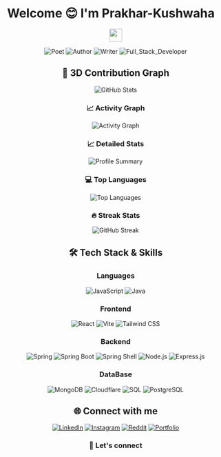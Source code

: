 
<!--- 
# Welcome 😊Glad to see you here

 I’m Prakhar Kushwaha, a passionate software developer and open-source enthusiast. I like to build, create, and collaborate. 

 
##  About Me

- **Currently Working On:** Enterprise Web Applications , System Design
- **Learning:** Java EE , BlockChain
- **Open To Collaborate On:** Open Source Projects , Hackathons , Dev Events 
- **Ask Me About:** Anything ... 
- **How To Reach Me:** Reach me  on Instagram , Linked-In , and at Email 
- **Fun Fact:**  Hihi ... You wouldn't find me funny. 


##  Skills Set

Languages :  

    • Object Orientated Language:   

             × Java 

             × JavaScript  

             x TypeScript

      • Frontend 

             × React 

             × CSS/ Vanella CSS 

       • Testing Framework 

           × Junit Testing  
           x Mocktail
           x SonarQube -- code Analysis

       • Frameworks  

           × React 

           × Spring Boot



 
##  Connect With Me

- **LinkedIn:** https://www.linkedin.com/in/prakhar-kushwaha-53542834a/
- **Email:** prakharkushwaha001@gmail.com 
- **Instagram** https://www.instagram.com/prakhar_149



Thankyou, You may have a good day 👍🏻

- Bad Times does not test you ,they describe you. --->




<!---
Prakhar-Kushwaha/Prakhar-Kushwaha is a ✨ special ✨ repository because its `README.md` (this file) appears on your GitHub profile.
You can click the Preview link to take a look at your changes.
--->



# Welcome 😊 I'm Prakhar-Kushwaha

<div align="center">
  <img src="https://media.giphy.com/media/hvRJCLFzcasrR4ia7z/giphy.gif" width="30px"/>

<div align="center">

![Poet](https://img.shields.io/badge/Poet-8A2BE2?style=for-the-badge&logo=bookstack&logoColor=white)
![Author](https://img.shields.io/badge/Author-FF8C00?style=for-the-badge&logo=readthedocs&logoColor=white)
![Writer](https://img.shields.io/badge/Writer-2E8B57?style=for-the-badge&logo=markdown&logoColor=white)
![Full_Stack_Developer](https://img.shields.io/badge/Full_Stack_Developer-000000?style=for-the-badge&logo=github&logoColor=white)

</div>



<!---   Currently working on **[Github Clone]**
-   Learning **[Java EE , BlockChain]**
-   Looking to collaborate on **Open Source Projects**
-   Ask me about **[my poems]**
-   Reach me: **[prakharkushwaha001@gmail.com]**
-   Fun fact: **meow moewwww meowww , my windows turn blue** ☕--->

## 🎲 3D Contribution Graph

![GitHub Stats](https://github-readme-stats.vercel.app/api?username=Prakhar-Kushwaha&show_icons=true&theme=radical)

### 📈 Activity Graph
![Activity Graph](https://github-readme-activity-graph.vercel.app/graph?username=Prakhar-Kushwaha&theme=react-dark)

### 📈 Detailed Stats
<div align="center">
  <img src="https://github-profile-summary-cards.vercel.app/api/cards/profile-details?username=Prakhar-Kushwaha&theme=radical" alt="Profile Summary" />
</div>

### 💻 Top Languages
![Top Languages](https://github-readme-stats.vercel.app/api/top-langs/?username=Prakhar-Kushwaha&layout=compact&theme=radical)

### 🔥 Streak Stats
![GitHub Streak](https://github-readme-streak-stats.herokuapp.com/?user=Prakhar-Kushwaha&theme=radical)




## 🛠️ Tech Stack & Skills

### Languages
![JavaScript](https://img.shields.io/badge/JavaScript-F7DF1E?style=for-the-badge&logo=javascript&logoColor=black)
![Java](https://img.shields.io/badge/Java-ED8B00?style=for-the-badge&logo=java&logoColor=white)

### Frontend
![React](https://img.shields.io/badge/React-20232A?style=for-the-badge&logo=react&logoColor=61DAFB)
![Vite](https://img.shields.io/badge/Vite-646CFF?style=for-the-badge&logo=vite&logoColor=white)
![Tailwind CSS](https://img.shields.io/badge/Tailwind_CSS-38B2AC?style=for-the-badge&logo=tailwind-css&logoColor=white)

### Backend
![Spring](https://img.shields.io/badge/Spring-6DB33F?style=for-the-badge&logo=spring&logoColor=white)
![Spring Boot](https://img.shields.io/badge/Spring_Boot-6DB33F?style=for-the-badge&logo=springboot&logoColor=white)
![Spring Shell](https://img.shields.io/badge/Spring_Shell-6DB33F?style=for-the-badge&logo=spring&logoColor=white)
![Node.js](https://img.shields.io/badge/Node.js-43853D?style=for-the-badge&logo=node.js&logoColor=white)
![Express.js](https://img.shields.io/badge/Express.js-404D59?style=for-the-badge)

### DataBase
![MongoDB](https://img.shields.io/badge/MongoDB-4EA94B?style=for-the-badge&logo=mongodb&logoColor=white)
![Cloudflare](https://img.shields.io/badge/Cloudflare-F38020?style=for-the-badge&logo=cloudflare&logoColor=white)
![SQL](https://img.shields.io/badge/SQL-336791?style=for-the-badge&logo=databricks&logoColor=white)
![PostgreSQL](https://img.shields.io/badge/PostgreSQL-4169E1?style=for-the-badge&logo=postgresql&logoColor=white)



## 🌐 Connect with me

<div align="center">

[![LinkedIn](https://img.shields.io/badge/LinkedIn-0077B5?style=for-the-badge&logo=linkedin&logoColor=white)](https://www.linkedin.com/in/prakhar-kushwaha-53542834a/)
[![Instagram](https://img.shields.io/badge/Instagram-E4405F?style=for-the-badge&logo=instagram&logoColor=white)](https://www.instagram.com/prakhar_149/#)
[![Reddit](https://img.shields.io/badge/Reddit-FF4500?style=for-the-badge&logo=reddit&logoColor=white)](https://www.reddit.com/user/Sudden-Jellyfish9686/?)
[![Portfolio](https://img.shields.io/badge/Portfolio-FF5722?style=for-the-badge&logo=todoist&logoColor=white)](https://yourportfolio.com)

</div>

### 💌 Let's connect 



